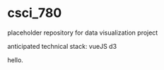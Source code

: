 # csci_780

placeholder repository for data visualization project

anticipated technical stack:
vueJS
d3

hello.